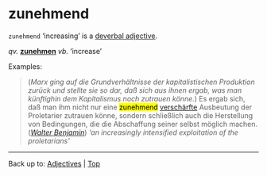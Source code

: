 # zunehmend

`zunehmend` ‘increasing’ is a [deverbal adjective](../../deverbalAdjectives.md).

*qv.* **[zunehmen](../../../verbs/z/zu/zunehmen.md)** *vb.* ‘increase’

Examples:

> (*Marx ging auf die Grundverhältnisse der kapitalistischen Produktion zurück und stellte sie so dar, daß sich aus ihnen ergab, was man künftighin dem Kapitalismus noch zutrauen könne.*) Es ergab sich, daß man ihm nicht nur eine <mark>zunehmend</mark> [verschärfte](../../v/ve/verschaerft.md) Ausbeutung der Proletarier zutrauen könne, sondern schließlich auch die Herstellung von Bedingungen, die die Abschaffung seiner selbst möglich machen. (*[Walter Benjamin](../../../texts/WalterBenjamin/DasKunstWerk.md)*) *‘an increasingly intensified exploitation of the proletarians’*

----

Back up to: [Adjectives](../../index.md) | [Top](../../../index.md)
